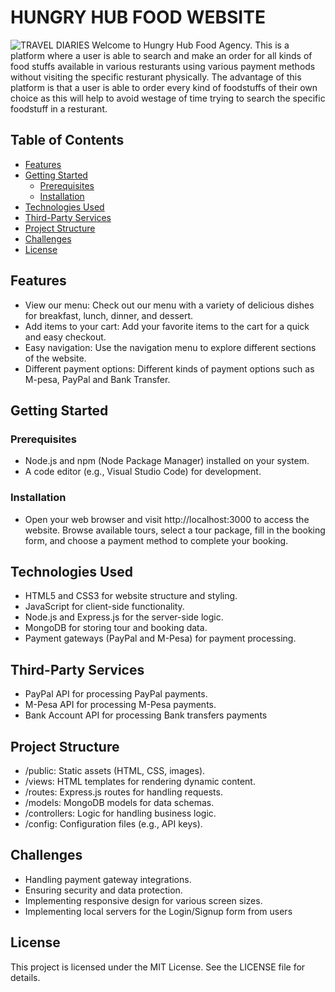 # HUNGRY HUB FOOD WEBSITE

![TRAVEL DIARIES](./images/HUNGRYHUBSCREENSHOT.png)
Welcome to Hungry Hub Food Agency. This is a platform where a user is able to search and make an order for all kinds of food stuffs available in various resturants using various payment methods  without visiting the specific resturant physically. The advantage of this platform is that a user is able to order every kind of foodstuffs of their own choice as this will help to avoid westage of time trying to search the specific foodstuff in a resturant. 

## Table of Contents

- [Features](#features)
- [Getting Started](#getting-started)
  - [Prerequisites](#prerequisites)
  - [Installation](#installation)
- [Technologies Used](#technologies-used)
- [Third-Party Services](#third-party-services)
- [Project Structure](#project-structure)
- [Challenges](#challenges)
- [License](#license)

## Features

- View our menu: Check out our menu with a variety of delicious dishes for breakfast, lunch, dinner, and dessert.
- Add items to your cart: Add your favorite items to the cart for a quick and easy checkout.
- Easy navigation: Use the navigation menu to explore different sections of the website.
- Different payment options: Different kinds of payment options such as M-pesa, PayPal and Bank Transfer.

## Getting Started

### Prerequisites

- Node.js and npm (Node Package Manager) installed on your system.
- A code editor (e.g., Visual Studio Code) for development.

### Installation

- Open your web browser and visit http://localhost:3000 to access the website.
Browse available tours, select a tour package, fill in the booking form, and choose a payment method to complete your booking.

## Technologies Used

- HTML5 and CSS3 for website structure and styling.
- JavaScript for client-side functionality.
- Node.js and Express.js for the server-side logic.
- MongoDB for storing tour and booking data.
- Payment gateways (PayPal and M-Pesa) for payment processing.

## Third-Party Services

- PayPal API for processing PayPal payments.
- M-Pesa API for processing M-Pesa payments.
- Bank Account API for processing Bank transfers payments

## Project Structure

- /public: Static assets (HTML, CSS, images).
- /views: HTML templates for rendering dynamic content.
- /routes: Express.js routes for handling requests.
- /models: MongoDB models for data schemas.
- /controllers: Logic for handling business logic.
- /config: Configuration files (e.g., API keys).

## Challenges

- Handling payment gateway integrations.
- Ensuring security and data protection.
- Implementing responsive design for various screen sizes.
- Implementing local servers for the Login/Signup form from users

## License

This project is licensed under the MIT License. See the LICENSE file for details.
